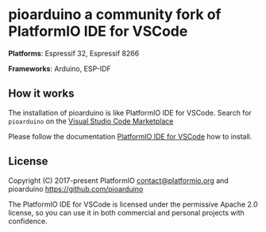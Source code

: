 # pioarduino a community fork of PlatformIO IDE for VSCode

**Platforms**: Espressif 32, Espressif 8266

**Frameworks**: Arduino, ESP-IDF


## How it works

The installation of pioarduino is like PlatformIO IDE for VSCode. Search for `pioarduino` on the [Visual Studio Code Marketplace](https://marketplace.visualstudio.com/search?term=pioarduino&target=VSCode&category=All%20categories&sortBy=Relevance)


Please follow the documentation [PlatformIO IDE for VSCode](http://docs.platformio.org/page/ide/vscode.html) how to install.


## License

Copyright (C) 2017-present PlatformIO <contact@platformio.org>
and pioarduino https://github.com/pioarduino

The PlatformIO IDE for VSCode is licensed under the permissive Apache 2.0 license,
so you can use it in both commercial and personal projects with confidence.
